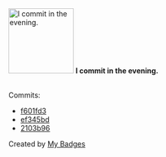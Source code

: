 <img src="https://github.com/my-badges/my-badges/blob/master/src/all-badges/time-of-commit/evening-commits.png?raw=true" alt="I commit in the evening." title="I commit in the evening." width="128">
<strong>I commit in the evening.</strong>
<br><br>

Commits:

- <a href="https://github.com/xodms1701/landing-page-desktop/commit/f601fd3385d75121ebe11530ecba63a63e4439ee">f601fd3</a>
- <a href="https://github.com/xodms1701/ER-GAMES/commit/ef345bdd78746d9eac5106fd450404636453bb36">ef345bd</a>
- <a href="https://github.com/xodms1701/infoprotect/commit/2103b965ace1616fd51bdb7271a712ee2ebdd078">2103b96</a>


Created by <a href="https://github.com/my-badges/my-badges">My Badges</a>
